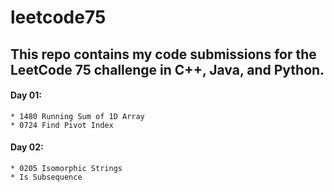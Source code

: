 # leetcode75

## This repo contains my code submissions for the LeetCode 75 challenge in C++, Java, and Python.

#### Day 01: 
	* 1480 Running Sum of 1D Array
	* 0724 Find Pivot Index

#### Day 02:
	* 0205 Isomorphic Strings
	* Is Subsequence